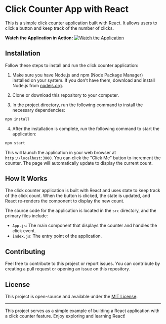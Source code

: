 # Click Counter App with React

This is a simple click counter application built with React. It allows users to click a button and keep track of the number of clicks.

**Watch the Application in Action:** [![Watch the Application](https://img.youtube.com/vi/OlGJ5lAn1CI/maxresdefault.jpg)](https://youtu.be/OlGJ5lAn1CI)

## Installation

Follow these steps to install and run the click counter application:

1. Make sure you have Node.js and npm (Node Package Manager) installed on your system. If you don't have them, download and install Node.js from [nodejs.org](https://nodejs.org/).

2. Clone or download this repository to your computer.

3. In the project directory, run the following command to install the necessary dependencies:

```bash
npm install
```

4. After the installation is complete, run the following command to start the application:

```bash
npm start
```

This will launch the application in your web browser at `http://localhost:3000`. You can click the "Click Me" button to increment the counter. The page will automatically update to display the current count.

## How It Works

The click counter application is built with React and uses state to keep track of the click count. When the button is clicked, the state is updated, and React re-renders the component to display the new count.

The source code for the application is located in the `src` directory, and the primary files include:

- `App.js`: The main component that displays the counter and handles the click event.
- `index.js`: The entry point of the application.

## Contributing

Feel free to contribute to this project or report issues. You can contribute by creating a pull request or opening an issue on this repository.

## License

This project is open-source and available under the [MIT License](LICENSE).

---

This project serves as a simple example of building a React application with a click counter feature. Enjoy exploring and learning React!
